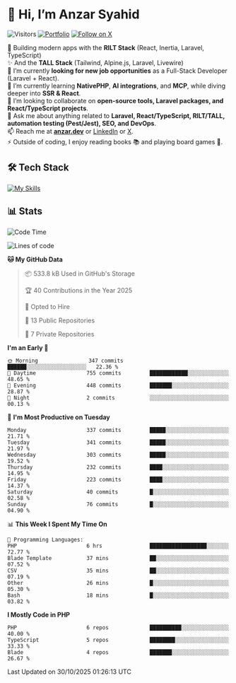 # 👋 Hi, I’m Anzar Syahid  

![Visitors](https://komarev.com/ghpvc/?username=zarchp&style=flat-square&color=blue) 
[![Portfolio](https://img.shields.io/badge/Website-anzar.dev-ff69b4?style=flat-square&logo=google-chrome&logoColor=white)](https://anzar.dev)
[![Follow on X](https://img.shields.io/badge/Follow-@ZarChp-000000?style=flat-square&logo=x&logoColor=white)](https://x.com/zarchp)


🚀 Building modern apps with the **RILT Stack** (React, Inertia, Laravel, TypeScript)  
✨ And the **TALL Stack** (Tailwind, Alpine.js, Laravel, Livewire)  
🔭 I’m currently **looking for new job opportunities** as a Full-Stack Developer (Laravel + React).  
🌱 I’m currently learning **NativePHP**, **AI integrations**, and **MCP**, while diving deeper into **SSR & React**.  
👯 I’m looking to collaborate on **open-source tools, Laravel packages, and React/TypeScript projects**.  
💬 Ask me about anything related to **Laravel, React/TypeScript, RILT/TALL, automation testing (Pest/Jest), SEO, and DevOps**.  
📫 Reach me at **[anzar.dev](https://anzar.dev)** or [LinkedIn](https://linkedin.com/in/anzar-syahid) or [X](https://x.com/ZarChp).  
⚡ Outside of coding, I enjoy reading books 📚 and playing board games 🎲.  


## 🛠️ Tech Stack  
[![My Skills](https://skillicons.dev/icons?i=html,js,css,laravel,php,wordpress,graphql,vite,nodejs,typescript,react,next,vue,nuxt,alpinejs,tailwind,bootstrap,postgresql,mysql,sqlite,aws,gcp,cloudflare,docker,github,gitlab,firebase,vscode,git,figma&perline=10)](https://skillicons.dev)  

## 📊 Stats  

<!--![Anzar's GitHub stats](https://github-readme-stats.vercel.app/api?username=zarchp&show_icons=true&theme=radical)-->  

<!--START_SECTION:waka-->
![Code Time](http://img.shields.io/badge/Code%20Time-5%2C499%20hrs%202%20mins-blue)

![Lines of code](https://img.shields.io/badge/From%20Hello%20World%20I%27ve%20Written-10.7%20million%20lines%20of%20code-blue)

**🐱 My GitHub Data** 

> 📦 533.8 kB Used in GitHub's Storage 
 > 
> 🏆 40 Contributions in the Year 2025
 > 
> 💼 Opted to Hire
 > 
> 📜 13 Public Repositories 
 > 
> 🔑 7 Private Repositories 
 > 
**I'm an Early 🐤** 

```text
🌞 Morning                347 commits         ██████░░░░░░░░░░░░░░░░░░░   22.36 % 
🌆 Daytime                755 commits         ████████████░░░░░░░░░░░░░   48.65 % 
🌃 Evening                448 commits         ███████░░░░░░░░░░░░░░░░░░   28.87 % 
🌙 Night                  2 commits           ░░░░░░░░░░░░░░░░░░░░░░░░░   00.13 % 
```
📅 **I'm Most Productive on Tuesday** 

```text
Monday                   337 commits         █████░░░░░░░░░░░░░░░░░░░░   21.71 % 
Tuesday                  341 commits         █████░░░░░░░░░░░░░░░░░░░░   21.97 % 
Wednesday                303 commits         █████░░░░░░░░░░░░░░░░░░░░   19.52 % 
Thursday                 232 commits         ████░░░░░░░░░░░░░░░░░░░░░   14.95 % 
Friday                   223 commits         ████░░░░░░░░░░░░░░░░░░░░░   14.37 % 
Saturday                 40 commits          █░░░░░░░░░░░░░░░░░░░░░░░░   02.58 % 
Sunday                   76 commits          █░░░░░░░░░░░░░░░░░░░░░░░░   04.90 % 
```


📊 **This Week I Spent My Time On** 

```text
💬 Programming Languages: 
PHP                      6 hrs               ██████████████████░░░░░░░   72.77 % 
Blade Template           37 mins             ██░░░░░░░░░░░░░░░░░░░░░░░   07.52 % 
CSV                      35 mins             ██░░░░░░░░░░░░░░░░░░░░░░░   07.19 % 
Other                    26 mins             █░░░░░░░░░░░░░░░░░░░░░░░░   05.30 % 
Bash                     18 mins             █░░░░░░░░░░░░░░░░░░░░░░░░   03.82 % 
```

**I Mostly Code in PHP** 

```text
PHP                      6 repos             ██████████░░░░░░░░░░░░░░░   40.00 % 
TypeScript               5 repos             ████████░░░░░░░░░░░░░░░░░   33.33 % 
Blade                    4 repos             ███████░░░░░░░░░░░░░░░░░░   26.67 % 
```




 Last Updated on 30/10/2025 01:26:13 UTC
<!--END_SECTION:waka-->
